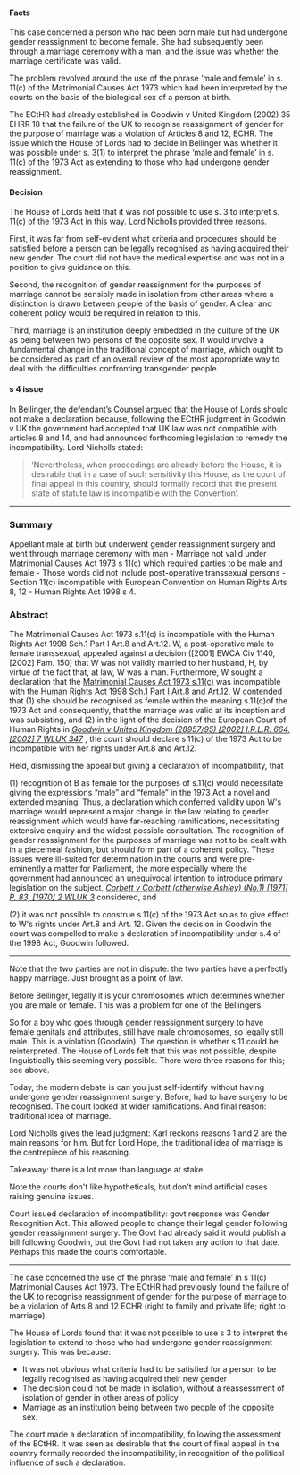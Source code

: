 #### Facts

This case concerned a person who had been born male but had undergone gender reassignment to become female. She had subsequently been through a marriage ceremony with a man, and the issue was whether the marriage certificate was valid.

The problem revolved around the use of the phrase ‘male and female’ in s. 11(c) of the Matrimonial Causes Act 1973 which had been interpreted by the courts on the basis of the biological sex of a person at birth.

The ECtHR had already established in Goodwin v United Kingdom (2002) 35 EHRR 18 that the failure of the UK to recognise reassignment of gender for the purpose of marriage was a violation of Articles 8 and 12, ECHR. The issue which the House of Lords had to decide in Bellinger was whether it was possible under s. 3(1) to interpret the phrase ‘male and female’ in s. 11(c) of the 1973 Act as extending to those who had undergone gender reassignment.

#### Decision

The House of Lords held that it was not possible to use s. 3 to interpret s. 11(c) of the 1973 Act in this way. Lord Nicholls provided three reasons.

First, it was far from self-evident what criteria and procedures should be satisfied before a person can be legally recognised as having acquired their new gender. The court did not have the medical expertise and was not in a position to give guidance on this.

Second, the recognition of gender reassignment for the purposes of marriage cannot be sensibly made in isolation from other areas where a distinction is drawn between people of the basis of gender. A clear and coherent policy would be required in relation to this.

Third, marriage is an institution deeply embedded in the culture of the UK as being between two persons of the opposite sex. It would involve a fundamental change in the traditional concept of marriage, which ought to be considered as part of an overall review of the most appropriate way to deal with the difficulties confronting transgender people.

#### s 4 issue

In Bellinger, the defendant’s Counsel argued that the House of Lords should not make a declaration because, following the ECtHR judgment in Goodwin v UK the government had accepted that UK law was not compatible with articles 8 and 14, and had announced forthcoming legislation to remedy the incompatibility. Lord Nicholls stated:
> ‘Nevertheless, when proceedings are already before the House, it is desirable that in a case of such sensitivity this House, as the court of final appeal in this country, should formally record that the present state of statute law is incompatible with the Convention’.

---

### Summary

Appellant male at birth but underwent gender reassignment surgery and went through marriage ceremony with man - Marriage not valid under Matrimonial Causes Act 1973 s 11(c) which required parties to be male and female - Those words did not include post-operative transsexual persons - Section 11(c) incompatible with European Convention on Human Rights Arts 8, 12 - Human Rights Act 1998 s 4.

### Abstract

The Matrimonial Causes Act 1973 s.11(c) is incompatible with the Human Rights Act 1998 Sch.1 Part I Art.8 and Art.12. W, a post-operative male to female transsexual, appealed against a decision ([2001] EWCA Civ 1140, [2002] Fam. 150) that W was not validly married to her husband, H, by virtue of the fact that, at law, W was a man. Furthermore, W sought a declaration that the [Matrimonial Causes Act 1973 s.11(c)](https://uk.westlaw.com/Document/I2B069C50E44911DA8D70A0E70A78ED65/View/FullText.html?originationContext=document&transitionType=DocumentItem&ppcid=66d11e82cc0344258418445a1ced66f5&contextData=(sc.Default)) was incompatible with the [Human Rights Act 1998 Sch.1 Part I Art.8](https://uk.westlaw.com/Document/I2B36F6F0E45011DA8D70A0E70A78ED65/View/FullText.html?originationContext=document&transitionType=DocumentItem&ppcid=66d11e82cc0344258418445a1ced66f5&contextData=(sc.Default)) and Art.12. W contended that (1) she should be recognised as female within the meaning s.11(c)of the 1973 Act and consequently, that the marriage was valid at its inception and was subsisting, and (2) in the light of the decision of the European Court of Human Rights in _[Goodwin v United Kingdom (28957/95) [2002] I.R.L.R. 664, [2002] 7 WLUK 347](https://uk.westlaw.com/Document/IB2850350E42711DA8FC2A0F0355337E9/View/FullText.html?originationContext=document&transitionType=DocumentItem&ppcid=66d11e82cc0344258418445a1ced66f5&contextData=(sc.Default))_ , the court should declare s.11(c) of the 1973 Act to be incompatible with her rights under Art.8 and Art.12.

Held, dismissing the appeal but giving a declaration of incompatibility, that 

(1) recognition of B as female for the purposes of s.11(c) would necessitate giving the expressions “male” and “female” in the 1973 Act a novel and extended meaning. Thus, a declaration which conferred validity upon W's marriage would represent a major change in the law relating to gender reassignment which would have far-reaching ramifications, necessitating extensive enquiry and the widest possible consultation. The recognition of gender reassignment for the purposes of marriage was not to be dealt with in a piecemeal fashion, but should form part of a coherent policy. These issues were ill-suited for determination in the courts and were pre-eminently a matter for Parliament, the more especially where the government had announced an unequivocal intention to introduce primary legislation on the subject, _[Corbett v Corbett (otherwise Ashley) (No.1) [1971] P. 83, [1970] 2 WLUK 3](https://uk.westlaw.com/Document/I8E7F3610E42711DA8FC2A0F0355337E9/View/FullText.html?originationContext=document&transitionType=DocumentItem&ppcid=66d11e82cc0344258418445a1ced66f5&contextData=(sc.Default))_ considered, and 

(2) it was not possible to construe s.11(c) of the 1973 Act so as to give effect to W's rights under Art.8 and Art. 12. Given the decision in Goodwin the court was compelled to make a declaration of incompatibility under s.4 of the 1998 Act, Goodwin followed.

---

Note that the two parties are not in dispute: the two parties have a perfectly happy marriage. Just brought as a point of law. 

Before Bellinger, legally it is your chromosomes which determines whether you are male or female. This was a problem for one of the Bellingers. 

So for a boy who goes through gender reassignment surgery to have female genitals and attributes, still have male chromosomes, so legally still male. This is a violation (Goodwin). The question is whether s 11 could be reinterpreted. The House of Lords felt that this was not possible, despite linguistically this seeming very possible. There were three reasons for this; see above. 

Today, the modern debate is can you just self-identify without having undergone gender reassignment surgery. Before, had to have surgery to be recognised. The court looked at wider ramifications. And final reason: traditional idea of marriage. 

Lord Nicholls gives the lead judgment: Karl reckons reasons 1 and 2 are the main reasons for him. But for Lord Hope, the traditional idea of marriage is the centrepiece of his reasoning. 

Takeaway: there is a lot more than language at stake. 

Note the courts don't like hypotheticals, but don't mind artificial cases raising genuine issues. 

Court issued declaration of incompatibility: govt response was Gender Recognition Act. This allowed people to change their legal gender following gender reassignment surgery. The Govt had already said it would publish a bill following Goodwin, but the Govt had not taken any action to that date. Perhaps this made the courts comfortable. 

---

The case concerned the use of the phrase ‘male and female’ in s 11(c) Matrimonial Causes Act 1973. The ECtHR had previously found the failure of the UK to recognise reassignment of gender for the purpose of marriage to be a violation of Arts 8 and 12 ECHR (right to family and private life; right to marriage).

The House of Lords found that it was not possible to use s 3 to interpret the legislation to extend to those who had undergone gender reassignment surgery. This was because:
- It was not obvious what criteria had to be satisfied for a person to be legally recognised as having acquired their new gender
- The decision could not be made in isolation, without a reassessment of isolation of gender in other areas of policy
- Marriage as an institution being between two people of the opposite sex.

The court made a declaration of incompatibility, following the assessment of the ECtHR. It was seen as desirable that the court of final appeal in the country formally recorded the incompatibility, in recognition of the political influence of such a declaration.